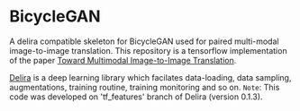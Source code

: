 # BicycleGAN
A delira compatible skeleton for BicycleGAN used for paired multi-modal image-to-image translation.
This repository is a tensorflow implementation of the paper [Toward Multimodal Image-to-Image Translation](https://arxiv.org/abs/1711.11586).

[Delira](https://github.com/delira-dev/delira) is a deep learning library which facilates data-loading, data sampling, augmentations, training routine, training monitoring and so on. `Note`: This code was developed on 'tf_features' branch of Delira (version 0.1.3).
